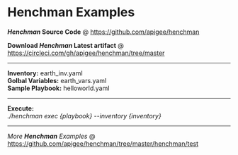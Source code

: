 # Henchman Examples


**_Henchman_ Source Code** @ https://github.com/apigee/henchman

**Download _Henchman_ Latest artifact** @ https://circleci.com/gh/apigee/henchman/tree/master 

----

**Inventory:** earth_inv.yaml  
**Golbal Variables:** earth_vars.yaml  
**Sample Playbook:** helloworld.yaml  

----

**Execute:**    
*./henchman exec {playbook} --inventory {inventory}*

----

_More **Henchman** Examples_ @ https://github.com/apigee/henchman/tree/master/henchman/test
